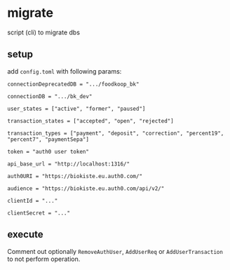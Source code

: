 # migrate
script (cli) to migrate dbs

## setup
add `config.toml` with following params:

`connectionDeprecatedDB = ".../foodkoop_bk"`

`connectionDB = ".../bk_dev"`

`user_states = ["active", "former", "paused"]`

`transaction_states = ["accepted", "open", "rejected"]`

`transaction_types = ["payment", "deposit", "correction", "percent19", "percent7", "paymentSepa"]`

`token = "auth0 user token"`

`api_base_url = "http://localhost:1316/"`

`auth0URI = "https://biokiste.eu.auth0.com/"`

`audience = "https://biokiste.eu.auth0.com/api/v2/"`

`clientId = "..."`

`clientSecret = "..."`

## execute
Comment out optionally `RemoveAuthUser`, `AddUserReq` or `AddUserTransaction`
to not perform operation.
